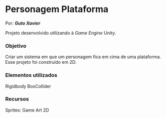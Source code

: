 # Personagem Plataforma

Por: ***Guto Xavier***

Projeto desenvolvido utilizando à *Game Engine* Unity.

### Objetivo
Criar um sistema em que um personagem fica em cima de uma plataforma. Esse projeto foi construído em 2D.

### Elementos utilizados
Rigidbody
BoxCollider

### Recursos
Sprites: Game Art 2D

